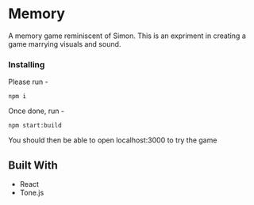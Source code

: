 # Memory
A memory game reminiscent of Simon. This is an expriment in creating a game marrying visuals and sound.

### Installing

Please run -

```npm i```

Once done, run -

 ```npm start:build```
 
 You should then be able to open localhost:3000 to try the game

## Built With
- React
- Tone.js



